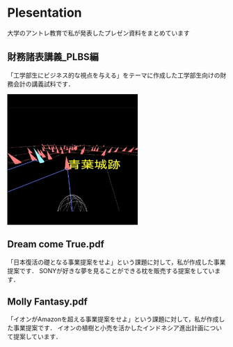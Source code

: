 # Plesentation
大学のアントレ教育で私が発表したプレゼン資料をまとめています

## 財務諸表講義_PLBS編

「工学部生にビジネス的な視点を与える」をテーマに作成した工学部生向けの財務会計の講義試料です．

<img width="300" src="https://github.com/Ryota-Koda/Tech-Profile/blob/main/Car%20Navigation/CarNavi_otherview.gif">


## Dream come True.pdf

「日本復活の礎となる事業提案をせよ」という課題に対して，私が作成した事業提案です．
SONYが好きな夢を見ることができる枕を販売する提案をしています．

## Molly Fantasy.pdf

「イオンがAmazonを超える事業提案をせよ」という課題に対して，私が作成した事業提案です．
イオンの植樹と小売を活かしたインドネシア進出計画について提案しています．
